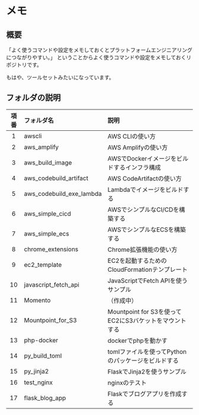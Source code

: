 # メモ

## 概要

「よく使うコマンドや設定をメモしておくとプラットフォームエンジニアリングにつながりやすい。」
ということからよく使うコマンドや設定をメモしておくリポジトリです。

もはや、ツールセットみたいになっています。

## フォルダの説明

|項番|フォルダ名|説明|
|:--:|:--|:--|
|1|awscli|AWS CLIの使い方|
|2|aws_amplify|AWS Amplifyの使い方|
|3|aws_build_image|AWSでDockerイメージをビルドするインフラ構成|
|4|aws_codebuild_artifact|AWS CodeArtifactの使い方|
|5|aws_codebuild_exe_lambda|Lambdaでイメージをビルドする|
|6|aws_simple_cicd|AWSでシンプルなCI/CDを構築する|
|7|aws_simple_ecs|AWSでシンプルなECSを構築する|
|8|chrome_extensions|Chrome拡張機能の使い方|
|9|ec2_template|EC2を起動するためのCloudFormationテンプレート|
|10|javascript_fetch_api|JavaScriptでFetch APIを使うサンプル|
|11|Momento|（作成中）|
|12|Mountpoint_for_S3|Mountpoint for S3を使ってEC2にS3バケットをマウントする|
|13|php-docker|dockerでphpを動かす|
|14|py_build_toml|tomlファイルを使ってPythonのパッケージをビルドする|
|15|py_jinja2|FlaskでJinja2を使うサンプル|
|16|test_nginx|nginxのテスト|
|17|flask_blog_app|Flaskでブログアプリを作成する|
